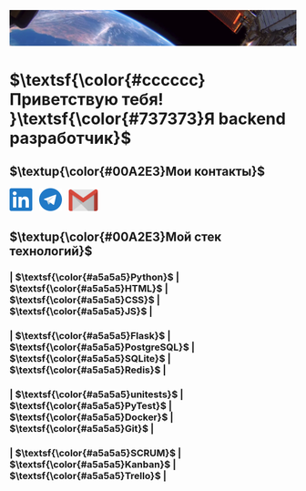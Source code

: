 ![images Planet](images/Planet.png)
# $\textsf{\color{#cccccc}Приветствую тебя! }\textsf{\color{#737373}Я backend разработчик}$  
## $\textup{\color{#00A2E3}Мои контакты}$  
[<img src="./images/001_LL.png" width="40"/>](https://www.linkedin.com/in/konstantin-bezliud-ko-44402872/) &nbsp; 
[<img src="./images/002_TL.png" width="40"/>](https://t.me/Konstantin_Maksimovv) &nbsp; 
[<img src="./images/004_e-mail.png" width="51"/>](mailto:kbrb1515@gmail.com)  
## $\textup{\color{#00A2E3}Мой стек технологий}$
### | $\textsf{\color{#a5a5a5}Python}$ | $\textsf{\color{#a5a5a5}HTML}$ | $\textsf{\color{#a5a5a5}CSS}$ |  $\textsf{\color{#a5a5a5}JS}$ |  
### | $\textsf{\color{#a5a5a5}Flask}$ | $\textsf{\color{#a5a5a5}PostgreSQL}$ | $\textsf{\color{#a5a5a5}SQLite}$ | $\textsf{\color{#a5a5a5}Redis}$ |  
### | $\textsf{\color{#a5a5a5}unitests}$ | $\textsf{\color{#a5a5a5}PyTest}$ | $\textsf{\color{#a5a5a5}Docker}$ | $\textsf{\color{#a5a5a5}Git}$ |  
### | $\textsf{\color{#a5a5a5}SCRUM}$ | $\textsf{\color{#a5a5a5}Kanban}$ | $\textsf{\color{#a5a5a5}Trello}$ |  
